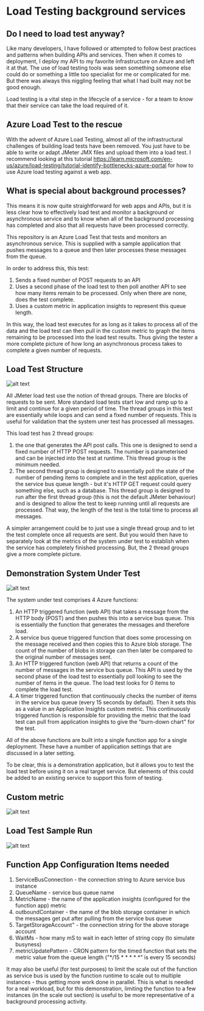 # Load Testing background services

## Do I need to load test anyway?

Like many developers, I have followed or attempted to follow best practices and patterns when building APIs and services. Then when it comes to deployment, I deploy my API to my favorite infrastructure on Azure and left it at that. The use of load testing tools was seen something someone else could do or something a little too specialist for me or complicated for me. But there was always this niggling feeling that what I had built may not be good enough. 

Load testing is a vital step in the lifecycle of a service - for a team to *know* that their service can take the load required of it. 

## Azure Load Test to the rescue

With the advent of Azure Load Testing, almost all of the infrastructural challenges of building load tests have been removed. You just have to be able to write or adapt JMeter JMX files and upload them into a load test. I recommend looking at this tutorial https://learn.microsoft.com/en-us/azure/load-testing/tutorial-identify-bottlenecks-azure-portal for how to use Azure load testing against a web app.

## What is special about background processes?

This means it is now quite straightforward for web apps and APIs, but it is less clear how to effectively load test and monitor a background or asynchronous service and to know when all of the background processing has completed and also that all requests have been processed correctly.

This repository is an Azure Load Test that tests and monitors an asynchronous service. This is supplied with a sample application that pushes messages to a queue and then later processes these messages from the queue.

In order to address this, this test:
1. Sends a fixed number of POST requests to an API
2. Uses a second phase of the load test to then poll another API to see how many items remain to be processed. Only when there are none, does the test complete.
3. Uses a custom metric in application insights to represent this queue length.

In this way, the load test executes for as long as it takes to process all of the data and the load test can then pull in the custom metric to graph the items remaining to be processed into the load test results. Thus giving the tester a more complete picture of how long an asynchronous process takes to complete a given number of requests.

## Load Test Structure

![alt text](AsyncLoadTest/Images/load-test-in-jmeter.png "Load test structure.")

All JMeter load test use the notion of thread groups. There are blocks of requests to be sent. More standard load tests start low and ramp up to a limit and continue for a given period of time. The thread groups in this test are essentially while loops and can send a fixed number of requests. This is useful for validation that the system uner test has processed all messages.

This load test has 2 thread groups:
1. the one that generates the API post calls. This one is designed to send a fixed number of HTTP POST requests. The number is parameterised and can be injected into the test at runtime. This thread group is the minimum needed.
2. The second thread group is designed to essentially poll the state of the number of pending items to complete and in the test application, queries the service bus queue length - but it's HTTP GET request could query something else, such as a database. This thread group is designed to run after the first thread group (this is not the default JMeter behaviour) and is designed to allow the test to keep running until all requests are processed. That way, the length of the test is the total time to process all messages.

A simpler arrangement could be to just use a single thread group and to let the test complete once all requests are sent. But you would then have to separately look at the metrics of the system under test to establish when the service has completely finished processing. But, the 2 thread groups give a more complete picture.

## Demonstration System Under Test

![alt text](AsyncLoadTest/Images/load-test-and-system-under-test.png "System under test.")

The system under test comprises 4 Azure functions:
1. An HTTP triggered function (web API) that takes a message from the HTTP body (POST) and then pushes this into a service bus queue. This is essentially the function that generates the messages and therefore load.
2. A service bus queue triggered function that does some processing on the message received and then copies this to Azure blob storage. The count of the number of blobs in storage can then later be compared to the original number of messages sent.
3. An HTTP triggered function (web API) that returns a count of the number of messages in the service bus queue. This API is used by the second phase of the load test to essentially poll looking to see the number of items in the queue. The load test looks for 0 items to complete the load test.
4. A timer triggered function that continuously checks the number of items in the service bus queue (every 15 seconds by default). Then it sets this as a value in an Application Insights custom metric. This continuously triggered function is responsible for providing the metric that the load test can pull from application insights to give the "burn-down chart" for the test.

All of the above functions are built into a single function app for a single deployment. These have a number of application settings that are discussed in a later setting. 

To be clear, this is a demonstration application, but it allows you to test the load test before using it on a real target service. But elements of this could be added to an existing service to support this form of testing.

## Custom metric

![alt text](AsyncLoadTest/Images/backlogcount-metric.png "Custom metric.")

## Load Test Sample Run

![alt text](AsyncLoadTest/Images/load-test-results.png "Test results.")

## Function App Configuration Items needed

1. ServiceBusConnection - the connection string to Azure service bus instance
2. QueueName - service bus queue name
3. MetricName - the name of the application insights (configured for the function app) metric
4. outboundContainer - the name of the blob storage container in which the messages get put after pulling from the service bus queue
5. TargetStorageAccount" - the connection string for the above storage account
6. WaitMs - how many mS to wait in each letter of string copy (to simulate busyness)
7. metricUpdatePattern - CRON pattern for the timed function that sets the metric value from the queue length ("*/15 * * * * *" is every 15 seconds)

It may also be useful (for test purposes) to limit the scale out of the function as service bus is used by the function runtime to scale out to multiple instances - thus getting more work done in parallel. This is what is needed for a real workload, but for this demonstration, limiting the function to a few instances (in the scale out section) is useful to be more representative of a background processing activity.

